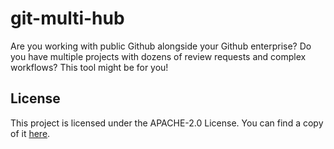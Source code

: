 # git-multi-hub

<!--
TODO
add shields
add docs
add tests
specify better dependency versions (check pip-tools)
-->

Are you working with public Github alongside your Github enterprise? Do you have multiple
projects with dozens of review requests and complex workflows? This tool might be for you!

## License

This project is licensed under the APACHE-2.0 License. You can find a copy of it [here](./LICENSE).
